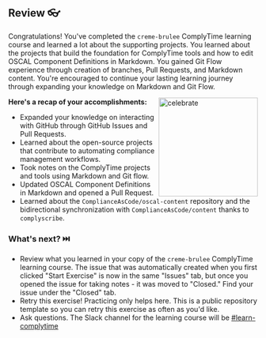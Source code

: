 ## Review 👓

Congratulations! You've completed the `creme-brulee` ComplyTime learning course and learned a lot about the supporting projects. You learned about the projects that build the foundation for ComplyTime tools and how to edit OSCAL Component Definitions in Markdown. You gained Git Flow experience through creation of branches, Pull Requests, and Markdown content. You're encouraged to continue your lasting learning journey through expanding your knowledge on Markdown and Git Flow. 

<img src="https://octodex.github.com/images/jetpacktocat.png" alt="celebrate" width=200 align=right>

**Here's a recap of your accomplishments:**

- Expanded your knowledge on interacting with GitHub through GitHub Issues and Pull Requests.
- Learned about the open-source projects that contribute to automating compliance management workflows.
- Took notes on the ComplyTime projects and tools using Markdown and Git flow.
- Updated OSCAL Component Definitions in Markdown and opened a Pull Request. 
- Learned about the `ComplianceAsCode/oscal-content` repository and the bidirectional synchronization with `ComplianceAsCode/content` thanks to `complyscribe`.

### What's next? ⏭️

- Review what you learned in your copy of the `creme-brulee` ComplyTime learning course. The issue that was automatically created when you first clicked "Start Exercise" is now in the same "Issues" tab, but once you opened the issue for taking notes - it was moved to "Closed." Find your issue under the "Closed" tab.
- Retry this exercise! Practicing only helps here. This is a public repository template so you can retry this exercise as often as you'd like. 
- Ask questions. The Slack channel for the learning course will be [#learn-complytime](https://redhat.enterprise.slack.com/archives/C093B45QGQM)
